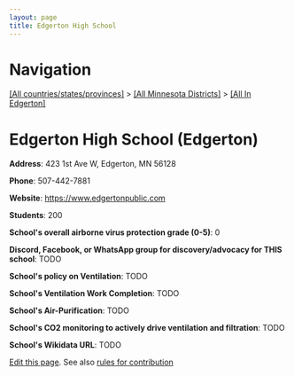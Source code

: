 ```yaml
---
layout: page
title: Edgerton High School
---
```

# Navigation

[[All countries/states/provinces]](../../..) > [[All Minnesota Districts]](../..) > [[All In Edgerton]](..)

# Edgerton High School (Edgerton)

**Address**: 423 1st Ave W, Edgerton, MN 56128

**Phone**: 507-442-7881

**Website**: <https://www.edgertonpublic.com>

**Students**: 200

**School's overall airborne virus protection grade (0-5)**: 0

**Discord, Facebook, or WhatsApp group for discovery/advocacy for THIS school**: TODO

**School's policy on Ventilation**: TODO

**School's Ventilation Work Completion**: TODO

**School's Air-Purification**: TODO

**School's CO2 monitoring to actively drive ventilation and filtration**: TODO

**School's Wikidata URL**: TODO


[Edit this page](https://github.com/ventilate-schools/MN/edit/main/./Edgerton/Edgerton_High_School.md). See also [rules for contribution](../../../contribution-rules/)
